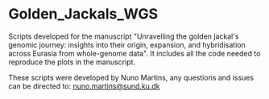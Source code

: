 # Golden_Jackals_WGS
Scripts developed for the manuscript "Unravelling the golden jackal's genomic journey: insights into their origin, expansion, and hybridisation across Eurasia from whole-genome data". It includes all the code needed to reproduce the plots in the manuscript.

These scripts were developed by Nuno Martins, any questions and issues can be directed to:
nuno.martins@sund.ku.dk
